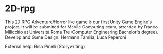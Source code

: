 # 2D-rpg
This 2D RPG Adventure/Horror like game is our first Unity Game Engine's project. It will be submitted for Mobile Computing exam, attended by Franco Milicchio at Università Roma Tre (Computer Engineering Bachelor's degree).
Develop and Game Design: Hermann Tamilia, Luca Peperoni

External help:
Elisa Pinelli (Storywriting)

